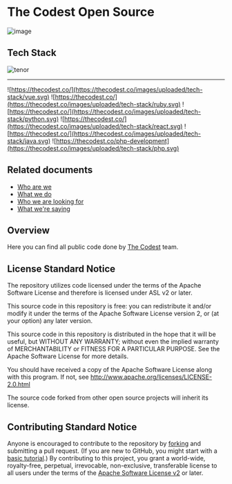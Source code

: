 # The Codest Open Source

![image](https://user-images.githubusercontent.com/1628839/173795727-e8479458-7d81-4f60-8f65-b2ef1c6f5a7f.png)

## Tech Stack
![tenor](https://user-images.githubusercontent.com/1628839/173796772-6d77dbe0-f4d9-4ddd-a86a-62496c7a9047.gif)

---

![https://thecodest.co/](https://thecodest.co/images/uploaded/tech-stack/vue.svg)
![https://thecodest.co/](https://thecodest.co/images/uploaded/tech-stack/ruby.svg)
![https://thecodest.co/](https://thecodest.co/images/uploaded/tech-stack/python.svg)
![https://thecodest.co/](https://thecodest.co/images/uploaded/tech-stack/react.svg)
![https://thecodest.co/](https://thecodest.co/images/uploaded/tech-stack/java.svg)
![https://thecodest.co/php-development](https://thecodest.co/images/uploaded/tech-stack/php.svg)

## Related documents

* [Who are we](https://thecodest.co/)
* [What we do](https://thecodest.co/services)
* [Who we are looking for](https://thecodest.co/careers)
* [What we're saying](https://thecodest.co/blog)

## Overview

Here you can find all public code done by [The Codest](https://thecodest.co/) team.

## License Standard Notice
The repository utilizes code licensed under the terms of the Apache Software
License and therefore is licensed under ASL v2 or later.

This source code in this repository is free: you can redistribute it and/or modify it under
the terms of the Apache Software License version 2, or (at your option) any
later version.

This source code in this repository is distributed in the hope that it will be useful, but WITHOUT ANY
WARRANTY; without even the implied warranty of MERCHANTABILITY or FITNESS FOR A
PARTICULAR PURPOSE. See the Apache Software License for more details.

You should have received a copy of the Apache Software License along with this
program. If not, see http://www.apache.org/licenses/LICENSE-2.0.html

The source code forked from other open source projects will inherit its license.

## Contributing Standard Notice
Anyone is encouraged to contribute to the repository by [forking](https://help.github.com/articles/fork-a-repo)
and submitting a pull request. (If you are new to GitHub, you might start with a
[basic tutorial](https://help.github.com/articles/set-up-git).) By contributing
to this project, you grant a world-wide, royalty-free, perpetual, irrevocable,
non-exclusive, transferable license to all users under the terms of the
[Apache Software License v2](http://www.apache.org/licenses/LICENSE-2.0.html) or
later.

<!--

**Here are some ideas to get you started:**

🙋‍♀️ A short introduction - what is your organization all about?
🌈 Contribution guidelines - how can the community get involved?
👩‍💻 Useful resources - where can the community find your docs? Is there anything else the community should know?
🍿 Fun facts - what does your team eat for breakfast?
🧙 Remember, you can do mighty things with the power of [Markdown](https://docs.github.com/github/writing-on-github/getting-started-with-writing-and-formatting-on-github/basic-writing-and-formatting-syntax)
-->
